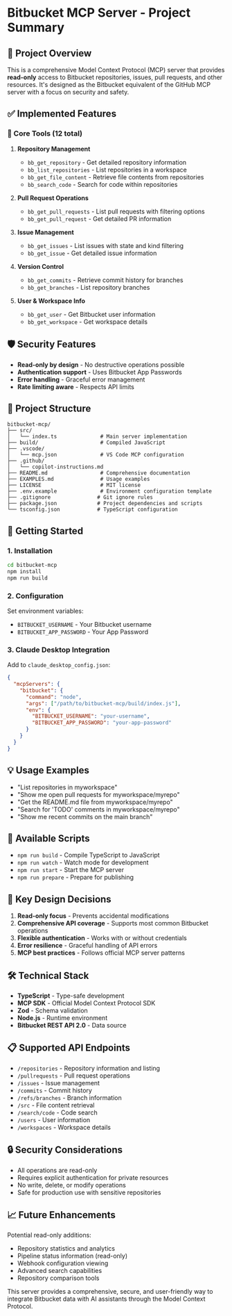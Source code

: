 # Bitbucket MCP Server - Project Summary

## 🎯 Project Overview

This is a comprehensive Model Context Protocol (MCP) server that provides **read-only** access to Bitbucket repositories, issues, pull requests, and other resources. It's designed as the Bitbucket equivalent of the GitHub MCP server with a focus on security and safety.

## ✅ Implemented Features

### 🔧 Core Tools (12 total)

1. **Repository Management**
   - `bb_get_repository` - Get detailed repository information
   - `bb_list_repositories` - List repositories in a workspace
   - `bb_get_file_content` - Retrieve file contents from repositories
   - `bb_search_code` - Search for code within repositories

2. **Pull Request Operations**
   - `bb_get_pull_requests` - List pull requests with filtering options
   - `bb_get_pull_request` - Get detailed PR information

3. **Issue Management**
   - `bb_get_issues` - List issues with state and kind filtering
   - `bb_get_issue` - Get detailed issue information

4. **Version Control**
   - `bb_get_commits` - Retrieve commit history for branches
   - `bb_get_branches` - List repository branches

5. **User & Workspace Info**
   - `bb_get_user` - Get Bitbucket user information
   - `bb_get_workspace` - Get workspace details

## 🛡️ Security Features

- **Read-only by design** - No destructive operations possible
- **Authentication support** - Uses Bitbucket App Passwords
- **Error handling** - Graceful error management
- **Rate limiting aware** - Respects API limits

## 📁 Project Structure

```
bitbucket-mcp/
├── src/
│   └── index.ts              # Main server implementation
├── build/                    # Compiled JavaScript
├── .vscode/
│   └── mcp.json              # VS Code MCP configuration
├── .github/
│   └── copilot-instructions.md
├── README.md                 # Comprehensive documentation
├── EXAMPLES.md               # Usage examples
├── LICENSE                   # MIT license
├── .env.example              # Environment configuration template
├── .gitignore               # Git ignore rules
├── package.json             # Project dependencies and scripts
└── tsconfig.json            # TypeScript configuration
```

## 🚀 Getting Started

### 1. Installation
```bash
cd bitbucket-mcp
npm install
npm run build
```

### 2. Configuration
Set environment variables:
- `BITBUCKET_USERNAME` - Your Bitbucket username
- `BITBUCKET_APP_PASSWORD` - Your App Password

### 3. Claude Desktop Integration
Add to `claude_desktop_config.json`:
```json
{
  "mcpServers": {
    "bitbucket": {
      "command": "node",
      "args": ["/path/to/bitbucket-mcp/build/index.js"],
      "env": {
        "BITBUCKET_USERNAME": "your-username",
        "BITBUCKET_APP_PASSWORD": "your-app-password"
      }
    }
  }
}
```

## 💡 Usage Examples

- "List repositories in myworkspace"
- "Show me open pull requests for myworkspace/myrepo"
- "Get the README.md file from myworkspace/myrepo"
- "Search for 'TODO' comments in myworkspace/myrepo"
- "Show me recent commits on the main branch"

## 🔄 Available Scripts

- `npm run build` - Compile TypeScript to JavaScript
- `npm run watch` - Watch mode for development
- `npm run start` - Start the MCP server
- `npm run prepare` - Prepare for publishing

## 🌟 Key Design Decisions

1. **Read-only focus** - Prevents accidental modifications
2. **Comprehensive API coverage** - Supports most common Bitbucket operations
3. **Flexible authentication** - Works with or without credentials
4. **Error resilience** - Graceful handling of API errors
5. **MCP best practices** - Follows official MCP server patterns

## 🛠️ Technical Stack

- **TypeScript** - Type-safe development
- **MCP SDK** - Official Model Context Protocol SDK
- **Zod** - Schema validation
- **Node.js** - Runtime environment
- **Bitbucket REST API 2.0** - Data source

## 📋 Supported API Endpoints

- `/repositories` - Repository information and listing
- `/pullrequests` - Pull request operations
- `/issues` - Issue management
- `/commits` - Commit history
- `/refs/branches` - Branch information
- `/src` - File content retrieval
- `/search/code` - Code search
- `/users` - User information
- `/workspaces` - Workspace details

## 🔒 Security Considerations

- All operations are read-only
- Requires explicit authentication for private resources
- No write, delete, or modify operations
- Safe for production use with sensitive repositories

## 📈 Future Enhancements

Potential read-only additions:
- Repository statistics and analytics
- Pipeline status information (read-only)
- Webhook configuration viewing
- Advanced search capabilities
- Repository comparison tools

This server provides a comprehensive, secure, and user-friendly way to integrate Bitbucket data with AI assistants through the Model Context Protocol.
